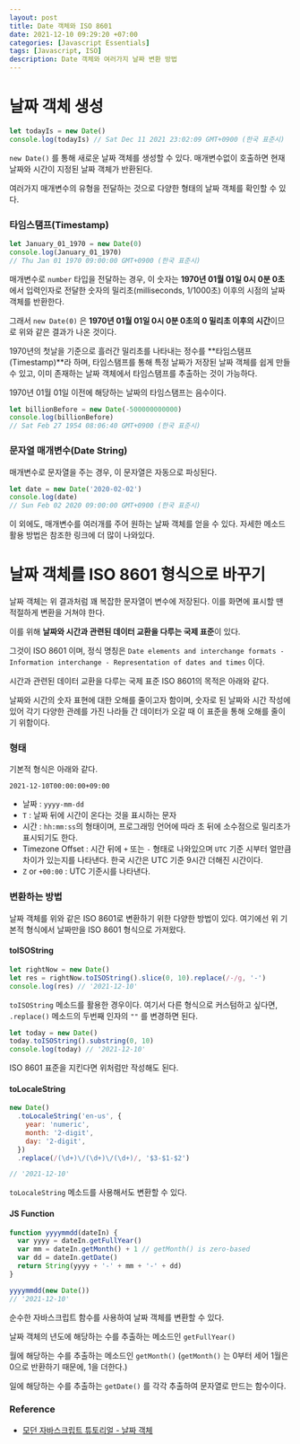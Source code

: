 ```yaml
---
layout: post
title: Date 객체와 ISO 8601
date: 2021-12-10 09:29:20 +07:00
categories: [Javascript Essentials]
tags: [Javascript, ISO]
description: Date 객체와 여러가지 날짜 변환 방법
---
```


# 날짜 객체 생성

```js
let todayIs = new Date()
console.log(todayIs) // Sat Dec 11 2021 23:02:09 GMT+0900 (한국 표준시)
```

`new Date()` 를 통해 새로운 날짜 객체를 생성할 수 있다. 매개변수없이 호출하면 현재 날짜와 시간이 지정된 날짜 객체가 반환된다.

여러가지 매개변수의 유형을 전달하는 것으로 다양한 형태의 날짜 객체를 확인할 수 있다.

### 타임스탬프(Timestamp)

```js
let January_01_1970 = new Date(0)
console.log(January_01_1970)
// Thu Jan 01 1970 09:00:00 GMT+0900 (한국 표준시)
```

매개변수로 `number` 타입을 전달하는 경우, 이 숫자는 **1970년 01월 01일 0시 0분 0초**에서 입력인자로 전달한 숫자의 밀리초(milliseconds, 1/1000초) 이후의 시점의 날짜 객체를 반환한다.

그래서 `new Date(0)` 은 **1970년 01월 01일 0시 0분 0초의 0 밀리초 이후의 시간**이므로 위와 같은 결과가 나온 것이다.

1970년의 첫날을 기준으로 흘러간 밀리초를 나타내는 정수를 **타임스탬프(Timestamp)**라 하며, 타임스탬프를 통해 특정 날짜가 저장된 날짜 객체를 쉽게 만들 수 있고, 이미 존재하는 날짜 객체에서 타임스탬프를 추출하는 것이 가능하다.

1970년 01월 01일 이전에 해당하는 날짜의 타임스탬프는 음수이다.

```js
let billionBefore = new Date(-500000000000)
console.log(billionBefore)
// Sat Feb 27 1954 08:06:40 GMT+0900 (한국 표준시)
```

### 문자열 매개변수(Date String)

매개변수로 문자열을 주는 경우, 이 문자열은 자동으로 파싱된다.

```js
let date = new Date('2020-02-02')
console.log(date)
// Sun Feb 02 2020 09:00:00 GMT+0900 (한국 표준시)
```

이 외에도, 매개변수를 여러개를 주어 원하는 날짜 객체를 얻을 수 있다. 자세한 메소드 활용 방법은 참조한 링크에 더 많이 나와있다.

# 날짜 객체를 ISO 8601 형식으로 바꾸기

날짜 객체는 위 결과처럼 꽤 복잡한 문자열이 변수에 저장된다. 이를 화면에 표시할 땐 적절하게 변환을 거쳐야 한다.

이를 위해 **날짜와 시간과 관련된 데이터 교환을 다루는 국제 표준**이 있다.

그것이 ISO 8601 이며, 정식 명칭은 `Date elements and interchange formats - Information interchange - Representation of dates and times` 이다.

시간과 관련된 데이터 교환을 다루는 국제 표준 ISO 8601의 목적은 아래와 같다.

날짜와 시간의 숫자 표현에 대한 오해를 줄이고자 함이며, 숫자로 된 날짜와 시간 작성에 있어 각기 다양한 관례를 가진 나라들 간 데이터가 오갈 때 이 표준을 통해 오해를 줄이기 위함이다.

### 형태

기본적 형식은 아래와 같다.

`2021-12-10T00:00:00+09:00`

- 날짜 : `yyyy-mm-dd`
- `T` : 날짜 뒤에 시간이 온다는 것을 표시하는 문자
- 시간 : `hh:mm:ss`의 형태이며, 프로그래밍 언어에 따라 초 뒤에 소수점으로 밀리초가 표시되기도 한다.
- Timezone Offset : 시간 뒤에 `+` 또는 `-` 형태로 나와있으며 `UTC` 기준 시부터 얼만큼 차이가 있는지를 나타낸다. 한국 시간은 UTC 기준 9시간 더해진 시간이다.
- `Z` or `+00:00` : UTC 기준시를 나타낸다.

### 변환하는 방법

날짜 객체를 위와 같은 ISO 8601로 변환하기 위한 다양한 방법이 있다.
여기에선 위 기본적 형식에서 날짜만을 ISO 8601 형식으로 가져왔다.

#### toISOString

```js
let rightNow = new Date()
let res = rightNow.toISOString().slice(0, 10).replace(/-/g, '-')
console.log(res) // '2021-12-10'
```

`toISOString` 메소드를 활용한 경우이다. 여기서 다른 형식으로 커스텀하고 싶다면, `.replace()` 메소드의 두번째 인자의 `""` 를 변경하면 된다.

```js
let today = new Date()
today.toISOString().substring(0, 10)
console.log(today) // '2021-12-10'
```

ISO 8601 표준을 지킨다면 위처럼만 작성해도 된다.

#### toLocaleString

```js
new Date()
  .toLocaleString('en-us', {
    year: 'numeric',
    month: '2-digit',
    day: '2-digit',
  })
  .replace(/(\d+)\/(\d+)\/(\d+)/, '$3-$1-$2')

// '2021-12-10'
```

`toLocaleString` 메소드를 사용해서도 변환할 수 있다.

#### JS Function

```js
function yyyymmdd(dateIn) {
  var yyyy = dateIn.getFullYear()
  var mm = dateIn.getMonth() + 1 // getMonth() is zero-based
  var dd = dateIn.getDate()
  return String(yyyy + '-' + mm + '-' + dd)
}

yyyymmdd(new Date())
// '2021-12-10'
```

순수한 자바스크립트 함수를 사용하여 날짜 객체를 변환할 수 있다.

날짜 객체의 년도에 해당하는 수를 추출하는 메소드인 `getFullYear()`

월에 해당하는 수를 추출하는 메소드인 `getMonth()` (`getMonth()` 는 0부터 세어 1월은 0으로 반환하기 때문에, 1을 더한다.)

일에 해당하는 수를 추출하는 `getDate()` 를 각각 추출하여 문자열로 만드는 함수이다.

### Reference

- <a href="https://ko.javascript.info/date" target="_blank" rel="noopener">모던 자바스크립트 튜토리얼 - 날짜 객체</a>
